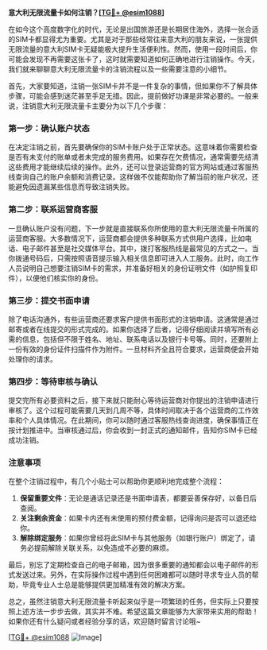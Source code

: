 **意大利无限流量卡如何注销？[[TG💪+ @esim1088](https://t.me/s/esim1088)]**

在如今这个高度数字化的时代，无论是出国旅游还是长期居住海外，选择一张合适的SIM卡都显得尤为重要。尤其是对于那些经常往来意大利的朋友来说，一张提供无限流量的意大利SIM卡无疑能极大提升生活便利性。然而，使用一段时间后，你可能会发现不再需要这张卡了，这时就需要知道如何正确地进行注销操作。今天，我们就来聊聊意大利无限流量卡的注销流程以及一些需要注意的小细节。

首先，大家要知道，注销一张SIM卡并不是一件复杂的事情，但如果你不了解具体步骤，可能会感到迷茫甚至手足无措。因此，提前做好功课是非常必要的。一般来说，注销意大利无限流量卡主要分为以下几个步骤：

### 第一步：确认账户状态

在决定注销之前，首先要确保你的SIM卡账户处于正常状态。这意味着你需要检查是否有未支付的账单或者未完成的服务费用。如果存在欠费情况，通常需要先结清这些费用才能继续后续的操作。此外，还可以登录运营商的官方网站或通过客服热线查询自己的账户余额和消费记录。这样做不仅能帮助你了解当前的账户状况，还能避免因遗漏某些信息而导致注销失败。

### 第二步：联系运营商客服

一旦确认账户没有问题，下一步就是直接联系你所使用的意大利无限流量卡所属的运营商客服。大多数情况下，运营商都会提供多种联系方式供用户选择，比如电话、电子邮件甚至是社交媒体平台。其中，拨打客服热线是最常见的方式之一。当你拨通号码后，只需按照语音提示输入相关信息即可进入人工服务。此时，向工作人员说明自己想要注销SIM卡的需求，并准备好相关的身份证明文件（如护照复印件），以便他们核实你的身份。

### 第三步：提交书面申请

除了电话沟通外，有些运营商还要求客户提供书面形式的注销申请。这通常是通过邮寄或者在线提交的形式完成的。如果你选择了后者，记得仔细阅读并填写所有必需的信息，包括但不限于姓名、地址、联系电话以及银行卡号等。同时，还要附上一份有效的身份证件扫描件作为附件。一旦材料齐全且符合要求，运营商便会开始处理你的请求。

### 第四步：等待审核与确认

提交完所有必要资料之后，接下来就只能耐心等待运营商对你提出的注销申请进行审核了。这个过程可能需要几天到几周不等，具体时间取决于各个运营商的工作效率和个人具体情况。在此期间，你可以随时通过客服热线查询进度，确保事情正在按计划推进中。当审核通过后，你会收到一封正式的通知邮件，告知你SIM卡已经成功注销。

### 注意事项

在整个注销过程中，有几个小贴士可以帮助你更顺利地完成整个流程：

1. **保留重要文件**：无论是通话记录还是书面申请表，都要妥善保存好，以备日后查阅。
2. **关注剩余资金**：如果卡内还有未使用的预付费金额，记得询问是否可以退还给你。
3. **解除绑定服务**：如果你曾经将此SIM卡与其他服务（如银行账户）绑定了，请务必提前解除关联关系，以免造成不必要的麻烦。

最后，别忘了定期检查自己的电子邮箱，因为很多重要的通知都会以电子邮件的形式发送过来。另外，在实际操作过程中遇到任何困难都可以随时寻求专业人员的帮助，毕竟专业人士总是能够提供更加精准有效的解决方案。

总之，虽然注销意大利无限流量卡听起来似乎是一项繁琐的任务，但实际上只要按照上述方法一步步去做，其实并不难。希望这篇文章能够为大家带来实用的帮助！如果你还有什么疑问或者经验分享的话，欢迎随时留言讨论哦~

[[TG💪+ @esim1088](https://t.me/s/esim1088) ![Image](https://i.postimg.cc/4NQfJmqS/Snipaste-2025-05-13-00-14-12.png)]
